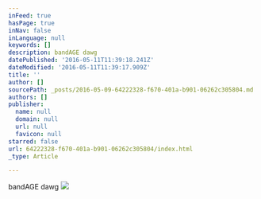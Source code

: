 ```yaml
---
inFeed: true
hasPage: true
inNav: false
inLanguage: null
keywords: []
description: bandAGE dawg
datePublished: '2016-05-11T11:39:18.241Z'
dateModified: '2016-05-11T11:39:17.909Z'
title: ''
author: []
sourcePath: _posts/2016-05-09-64222328-f670-401a-b901-06262c305804.md
authors: []
publisher:
  name: null
  domain: null
  url: null
  favicon: null
starred: false
url: 64222328-f670-401a-b901-06262c305804/index.html
_type: Article

---
```

bandAGE dawg
![](https://the-grid-user-content.s3-us-west-2.amazonaws.com/de66f38b-ddf9-4277-bc7f-fcd1bf2dcfc7.jpg)